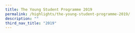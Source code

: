 ```yaml
---
title: The Young Student Programme 2019
permalink: /highlights/the-young-student-programme-2019/
description: ""
third_nav_title: "2019"
---
```

